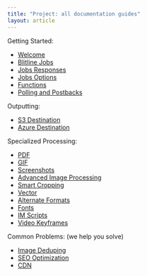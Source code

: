 ```yaml
---
title: "Project: all documentation guides"
layout: article
---
```


Getting Started:

- [Welcome](/articles/welcome.html)
- [Blitline Jobs](/articles/jobs.html)
- [Jobs Responses](/articles/job_response.html)
- [Jobs Options](/articles/job_options.html)
- [Functions](/articles/functions.html)
- [Polling and Postbacks](/articles/postbacks_polling.html)

Outputting:

- [S3 Destination](/articles/s3_destination.html)
- [Azure Destination](/articles/azure_destination.html)

Specialized Processing:

- [PDF](/articles/pdfs.html)
- [GIF](/articles/gif.html)
- [Screenshots](/articles/gif.html)
- [Advanced Image Processing](/articles/gif.html)
- [Smart Cropping](/articles/gif.html)
- [Vector](/articles/gif.html)
- [Alternate Formats](/articles/gif.html)
- [Fonts](/articles/gif.html)
- [IM Scripts](/articles/gif.html)
- [Video Keyframes](/articles/gif.html)

Common Problems: (we help you solve)

- [Image Deduping](/articles/gif.html)
- [SEO Optimization](/articles/gif.html)
- [CDN](/articles/gif.html)
